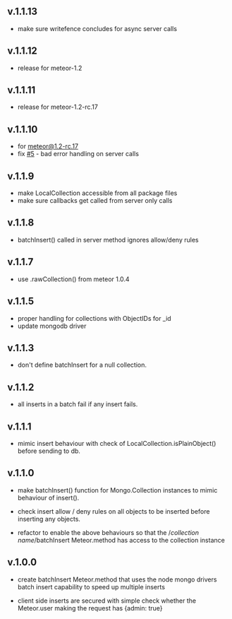 ## v.1.1.13

* make sure writefence concludes for async server calls

## v.1.1.12

* release for meteor-1.2


## v.1.1.11

* release for meteor-1.2-rc.17

## v.1.1.10

* for meteor@1.2-rc.17
* fix [#5](https://github.com/mikowals/batch-insert/issues/5) - bad error handling on server calls

## v.1.1.9

* make LocalCollection accessible from all package files
* make sure callbacks get called from server only calls

## v.1.1.8

* batchInsert() called in server method ignores allow/deny rules

## v.1.1.7

* use .rawCollection() from meteor 1.0.4

## v.1.1.5

* proper handling for collections with ObjectIDs for _id
* update mongodb driver

## v.1.1.3

* don't define batchInsert for a null collection.

## v.1.1.2

* all inserts in a batch fail if any insert fails.

## v.1.1.1

* mimic insert behaviour with check of LocalCollection.isPlainObject() before sending to db.

## v.1.1.0

* make batchInsert() function for Mongo.Collection instances to mimic behaviour of insert().

* check insert allow / deny rules on all objects to be inserted before inserting any objects.

* refactor to enable the above behaviours so that the /*collection name*/batchInsert Meteor.method has access to the collection instance

## v.1.0.0

* create batchInsert Meteor.method that uses the node mongo drivers batch insert capability to speed up multiple inserts

* client side inserts are secured with simple check whether the Meteor.user making the request has {admin: true}
